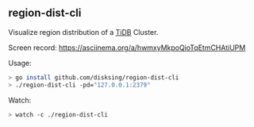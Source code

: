 region-dist-cli
--

Visualize region distribution of a [TiDB](https://github.com/pingcap/tidb) Cluster.

Screen record:
https://asciinema.org/a/hwmxyMkpoQioTqEtmCHAtiUPM

Usage:

```bash
> go install github.com/disksing/region-dist-cli
> ./region-dist-cli -pd="127.0.0.1:2379"
```

Watch:
```bash
> watch -c ./region-dist-cli
```
